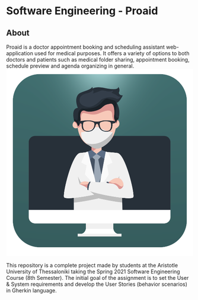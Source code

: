 # Software Engineering - Proaid
## About
Proaid is a doctor appointment booking and scheduling assistant web-application used for medical purposes. It offers a variety of options to both doctors and patients such as medical folder sharing, appointment booking, schedule preview and agenda organizing in general.   
![Alt text](/images/logo.png?raw=true "TIII")

This repository is a complete project made by students at the Aristotle University of Thessaloniki taking the Spring 2021 Software Engineering Course (8th Semester). The initial goal of the assignment is to set the User & System requirements and develop the User Stories (behavior scenarios) in Gherkin language.
